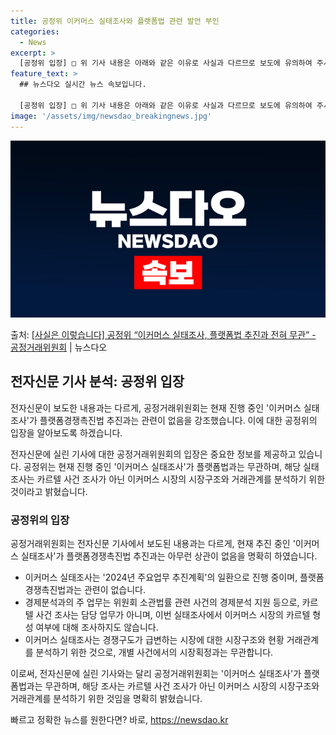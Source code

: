 ```yaml
---
title: 공정위 이커머스 실태조사와 플랫폼법 관련 발언 부인
categories:
  - News
excerpt: >
  [공정위 입장] □ 위 기사 내용은 아래와 같은 이유로 사실과 다르므로 보도에 유의하여 주시기 바랍니다. ㅇ…
feature_text: >
  ## 뉴스다오 실시간 뉴스 속보입니다.

  [공정위 입장] □ 위 기사 내용은 아래와 같은 이유로 사실과 다르므로 보도에 유의하여 주시기 바랍니다. ㅇ…
image: '/assets/img/newsdao_breakingnews.jpg'
---
```


![뉴스다오 속보](/assets/img/newsdao_breakingnews.jpg)

<p>출처: <a href="https://newsdao.kr/3507" rel="dofollow">[사실은 이렇습니다] 공정위 “이커머스 실태조사, 플랫폼법 추진과 전혀 무관” - 공정거래위원회</a> | 뉴스다오</p>

<h2 data-ke-size="size26">전자신문 기사 분석: 공정위 입장</h2>
전자신문이 보도한 내용과는 다르게, 공정거래위원회는 현재 진행 중인 '이커머스 실태조사'가 플랫폼경쟁촉진법 추진과는 관련이 없음을 강조했습니다. 이에 대한 공정위의 입장을 알아보도록 하겠습니다.

<p data-ke-size="size16">전자신문에 실린 기사에 대한 공정거래위원회의 입장은 중요한 정보를 제공하고 있습니다. 공정위는 현재 진행 중인 '이커머스 실태조사'가 플랫폼법과는 무관하며, 해당 실태조사는 카르텔 사건 조사가 아닌 이커머스 시장의 시장구조와 거래관계를 분석하기 위한 것이라고 밝혔습니다.</p>

<h3 data-ke-size="size24">공정위의 입장</h3>
공정거래위원회는 전자신문 기사에서 보도된 내용과는 다르게, 현재 추진 중인 '이커머스 실태조사'가 플랫폼경쟁촉진법 추진과는 아무런 상관이 없음을 명확히 하였습니다.

<ul>
  <li>이커머스 실태조사는 '2024년 주요업무 추진계획'의 일환으로 진행 중이며, 플랫폼경쟁촉진법과는 관련이 없습니다.</li>
  <li>경제분석과의 주 업무는 위원회 소관법률 관련 사건의 경제분석 지원 등으로, 카르텔 사건 조사는 담당 업무가 아니며, 이번 실태조사에서 이커머스 시장의 카르텔 형성 여부에 대해 조사하지도 않습니다.</li>
  <li>이커머스 실태조사는 경쟁구도가 급변하는 시장에 대한 시장구조와 현황 거래관계를 분석하기 위한 것으로, 개별 사건에서의 시장획정과는 무관합니다.</li>
</ul>

이로써, 전자신문에 실린 기사와는 달리 공정거래위원회는 '이커머스 실태조사'가 플랫폼법과는 무관하며, 해당 조사는 카르텔 사건 조사가 아닌 이커머스 시장의 시장구조와 거래관계를 분석하기 위한 것임을 명확히 밝혔습니다. 

빠르고 정확한 뉴스를 원한다면? 바로, <a href="https://newsdao.kr" rel="dofollow">https://newsdao.kr</a>


